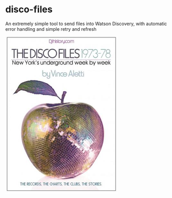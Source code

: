 # disco-files
An extremely simple tool to send files into Watson Discovery, with automatic error handling and simple retry and refresh

![Book cover of "The Disco Files"](discofilescover.jpg)
